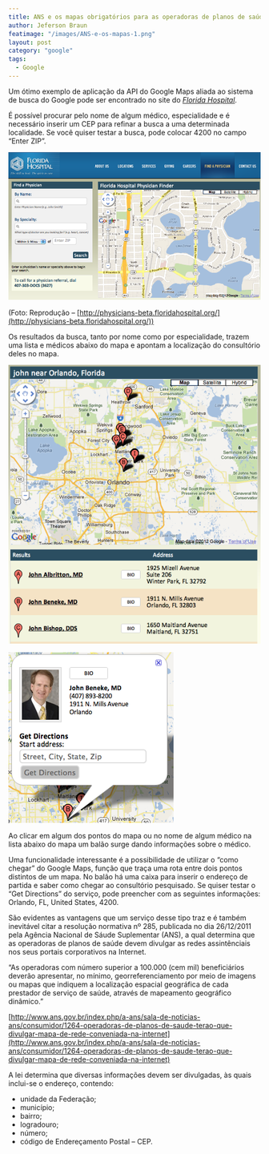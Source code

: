 ```yaml
---
title: ANS e os mapas obrigatórios para as operadoras de planos de saúde
author: Jeferson Braun
featimage: "/images/ANS-e-os-mapas-1.png"
layout: post
category: "google"
tags: 
  - Google
---
```


Um ótimo exemplo de aplicação da API do Google Maps aliada ao sistema de busca do Google pode ser encontrado no site do *[Florida Hospital](http://physicians-beta.floridahospital.org/)*.

É possível procurar pelo nome de algum médico, especialidade e é necessário inserir um CEP para refinar a busca a uma determinada localidade. Se você quiser testar a busca, pode colocar 4200 no campo “Enter ZIP”.

![Busca geográfica no site da Florida Hospital](/images/ans-e-os-mapas-2.png)

(Foto: Reprodução – [http://physicians-beta.floridahospital.org/](http://physicians-beta.floridahospital.org/))

Os resultados da busca, tanto por nome como por especialidade, trazem uma lista e médicos abaixo do mapa e apontam a localização do consultório deles no mapa.

![Resultados mostrados em lista](/images/ans-e-os-mapas-3.png)

![Balão no mapa com informações referentes ao resultado](/images/ans-e-os-mapas-4.png)

Ao clicar em algum dos pontos do mapa ou no nome de algum médico na lista abaixo do mapa um balão surge dando informações sobre o médico.

Uma funcionalidade interessante é a possibilidade de utilizar o “como chegar” do Google Maps, função que traça uma rota entre dois pontos distintos de um mapa. No balão há uma caixa para inserir o endereço de partida e saber como chegar ao consultório pesquisado. Se quiser testar o “Get Directions”  do serviço, pode preencher com as seguintes informações: Orlando, FL, United States, 4200.

São evidentes as vantagens que um serviço desse tipo traz e é também inevitável citar a resolução normativa nº 285, publicada no dia 26/12/2011 pela Agência Nacional de Sáude Suplementar (ANS), a qual determina que as operadoras de planos de saúde devem divulgar as redes assintênciais nos seus portais corporativos na Internet.

“As operadoras com número superior a 100.000 (cem mil) beneficiários deverão apresentar, no mínimo, georreferenciamento por meio de imagens ou mapas que indiquem a localização espacial geográfica de cada prestador de serviço de saúde, através de mapeamento geográfico dinâmico.”

[http://www.ans.gov.br/index.php/a-ans/sala-de-noticias-ans/consumidor/1264-operadoras-de-planos-de-saude-terao-que-divulgar-mapa-de-rede-conveniada-na-internet](http://www.ans.gov.br/index.php/a-ans/sala-de-noticias-ans/consumidor/1264-operadoras-de-planos-de-saude-terao-que-divulgar-mapa-de-rede-conveniada-na-internet)

A lei determina que diversas informações devem ser divulgadas, às quais inclui-se o endereço, contendo:

- unidade da Federação;
- município;
- bairro;
- logradouro;
- número;
- código de Endereçamento Postal – CEP.